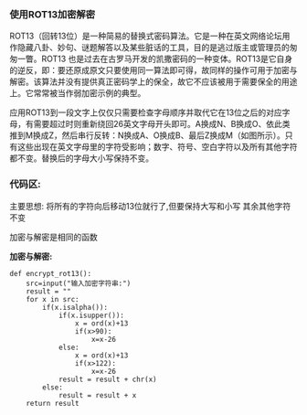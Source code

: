 ### 使用ROT13加密解密
ROT13（回转13位）是一种简易的替换式密码算法。它是一种在英文网络论坛用作隐藏八卦、妙句、谜题解答以及某些脏话的工具，目的是逃过版主或管理员的匆匆一瞥。ROT13 也是过去在古罗马开发的凯撒密码的一种变体。ROT13是它自身的逆反，即：要还原成原文只要使用同一算法即可得，故同样的操作可用于加密与解密。该算法并没有提供真正密码学上的保全，故它不应该被用于需要保全的用途上。它常常被当作弱加密示例的典型。

应用ROT13到一段文字上仅仅只需要检查字母顺序并取代它在13位之后的对应字母，有需要超过时则重新绕回26英文字母开头即可。A换成N、B换成O、依此类推到M换成Z，然后串行反转：N换成A、O换成B、最后Z换成M（如图所示）。只有这些出现在英文字母里的字符受影响；数字、符号、空白字符以及所有其他字符都不变。替换后的字母大小写保持不变。

### 代码区:
主要思想:
将所有的字符向后移动13位就行了,但要保持大写和小写
其余其他字符不变

加密与解密是相同的函数

**加密与解密:**
```
def encrypt_rot13():
    src=input("输入加密字符串:")
    result = ""
    for x in src:
        if(x.isalpha()):
            if(x.isupper()):
                x = ord(x)+13
                if(x>90):
                    x=x-26
            else:
                x = ord(x)+13
                if(x>122):
                    x=x-26
            result = result + chr(x)
        else:
            result = result + x
    return result
```
